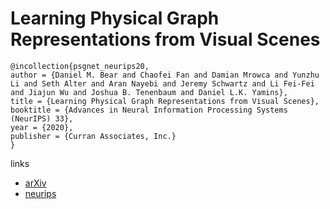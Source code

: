 # Learning Physical Graph Representations from Visual Scenes

```
@incollection{psgnet_neurips20,
author = {Daniel M. Bear and Chaofei Fan and Damian Mrowca and Yunzhu Li and Seth Alter and Aran Nayebi and Jeremy Schwartz and Li Fei-Fei and Jiajun Wu and Joshua B. Tenenbaum and Daniel L.K. Yamins},
title = {Learning Physical Graph Representations from Visual Scenes},
booktitle = {Advances in Neural Information Processing Systems (NeurIPS) 33},
year = {2020},
publisher = {Curran Associates, Inc.}
}
```

links
- [arXiv](https://arxiv.org/abs/2006.12373)
- [neurips](https://nips.cc/Conferences/2020/ScheduleMultitrack?event=18087)
